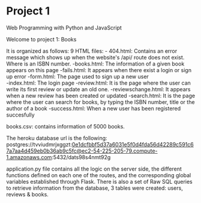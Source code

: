 # Project 1

Web Programming with Python and JavaScript

Welcome to project 1: Books

It is organized as follows:
9 HTML files:
    - 404.html: Contains an error message which shows up when 
    the website's /api/<isbn> route does not exist. Where <isbn>
    is an ISBN number.
    -books.html: The information of a given book appears on this page
    -fails.html: It appears when there exist a login or sign up error
    -form.html: The page used to sign up a new user    
    -index.html: The login page
    -review.html: It is the page where the user can write its first review
    or update an old one.
    -reviewschange.html: It appears when a new review has been created or updated
    -search.html: It is the page where the user can search for books,
    by typing the ISBN number, title or the author of a book
    -success.html: When a new user has been registered succesfully

books.csv: contains information of 5000 books.

The heroku database url is the following:
    postgres://tvviudmrjxggzt:0e1dcfbbf5d37a6031e5f0d4fda56d42289c591c67a7aa4d459eb0b36ab9c5fc@ec2-54-225-205-79.compute-1.amazonaws.com:5432/dats98s4nmt92g


application.py file contains all the logic on the server side, the different functions defined on each one of the routes, and the corresponding global variables established  through Flask. There is also a set of Raw SQL queries to retrieve information from the database,
3 tables were created: users, reviews & books. 


